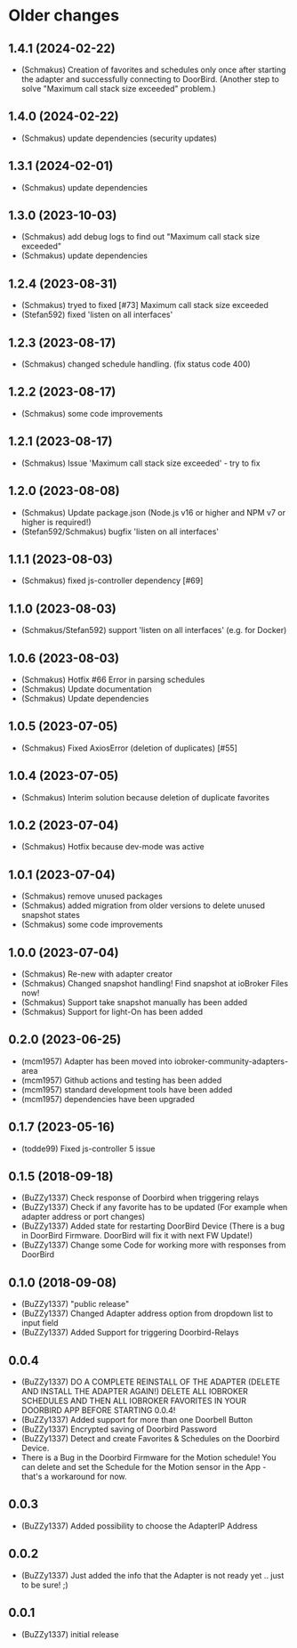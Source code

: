 # Older changes
## 1.4.1 (2024-02-22)

- (Schmakus) Creation of favorites and schedules only once after starting the adapter and successfully connecting to DoorBird. (Another step to solve "Maximum call stack size exceeded" problem.)

## 1.4.0 (2024-02-22)

- (Schmakus) update dependencies (security updates)

## 1.3.1 (2024-02-01)

- (Schmakus) update dependencies

## 1.3.0 (2023-10-03)

- (Schmakus) add debug logs to find out "Maximum call stack size exceeded"
- (Schmakus) update dependencies

## 1.2.4 (2023-08-31)

- (Schmakus) tryed to fixed [#73] Maximum call stack size exceeded
- (Stefan592) fixed 'listen on all interfaces'

## 1.2.3 (2023-08-17)

- (Schmakus) changed schedule handling. (fix status code 400)

## 1.2.2 (2023-08-17)

- (Schmakus) some code improvements

## 1.2.1 (2023-08-17)

- (Schmakus) Issue 'Maximum call stack size exceeded' - try to fix

## 1.2.0 (2023-08-08)

- (Schmakus) Update package.json (Node.js v16 or higher and NPM v7 or higher is required!)
- (Stefan592/Schmakus) bugfix 'listen on all interfaces'

## 1.1.1 (2023-08-03)

- (Schmakus) fixed js-controller dependency [#69]

## 1.1.0 (2023-08-03)

- (Schmakus/Stefan592) support 'listen on all interfaces' (e.g. for Docker)

## 1.0.6 (2023-08-03)

- (Schmakus) Hotfix #66 Error in parsing schedules
- (Schmakus) Update documentation
- (Schmakus) Update dependencies

## 1.0.5 (2023-07-05)

- (Schmakus) Fixed AxiosError (deletion of duplicates) [#55]

## 1.0.4 (2023-07-05)

- (Schmakus) Interim solution because deletion of duplicate favorites

## 1.0.2 (2023-07-04)

- (Schmakus) Hotfix because dev-mode was active

## 1.0.1 (2023-07-04)

- (Schmakus) remove unused packages
- (Schmakus) added migration from older versions to delete unused snapshot states
- (Schmakus) some code improvements

## 1.0.0 (2023-07-04)

- (Schmakus) Re-new with adapter creator
- (Schmakus) Changed snapshot handling! Find snapshot at ioBroker Files now!
- (Schmakus) Support take snapshot manually has been added
- (Schmakus) Support for light-On has been added

## 0.2.0 (2023-06-25)

- (mcm1957) Adapter has been moved into iobroker-community-adapters-area
- (mcm1957) Github actions and testing has been added
- (mcm1957) standard development tools have been added
- (mcm1957) dependencies have been upgraded

## 0.1.7 (2023-05-16)

- (todde99) Fixed js-controller 5 issue

## 0.1.5 (2018-09-18)

- (BuZZy1337) Check response of Doorbird when triggering relays
- (BuZZy1337) Check if any favorite has to be updated (For example when adapter address or port changes)
- (BuZZy1337) Added state for restarting DoorBird Device (There is a bug in DoorBird Firmware. DoorBird will fix it with next FW Update!)
- (BuZZy1337) Change some Code for working more with responses from DoorBird

## 0.1.0 (2018-09-08)

- (BuZZy1337) "public release"
- (BuZZy1337) Changed Adapter address option from dropdown list to input field
- (BuZZy1337) Added Support for triggering Doorbird-Relays

## 0.0.4

- (BuZZy1337) DO A COMPLETE REINSTALL OF THE ADAPTER (DELETE AND INSTALL THE ADAPTER AGAIN!)
  DELETE ALL IOBROKER SCHEDULES AND THEN ALL IOBROKER FAVORITES IN YOUR DOORBIRD APP BEFORE STARTING 0.0.4!
- (BuZZy1337) Added support for more than one Doorbell Button
- (BuZZy1337) Encrypted saving of Doorbird Password
- (BuZZy1337) Detect and create Favorites & Schedules on the Doorbird Device.
- There is a Bug in the Doorbird Firmware for the Motion schedule! You can delete and set the Schedule for the Motion sensor in the App - that's a workaround for now.

## 0.0.3

- (BuZZy1337) Added possibility to choose the AdapterIP Address

## 0.0.2

- (BuZZy1337) Just added the info that the Adapter is not ready yet .. just to be sure! ;)

## 0.0.1

- (BuZZy1337) initial release
